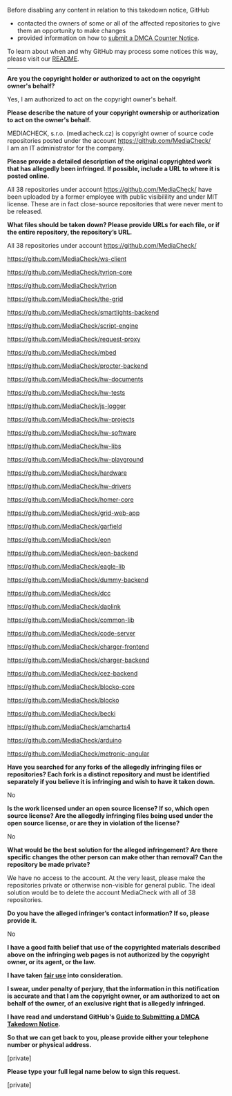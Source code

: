 Before disabling any content in relation to this takedown notice, GitHub
- contacted the owners of some or all of the affected repositories to give them an opportunity to make changes
- provided information on how to [submit a DMCA Counter Notice](https://docs.github.com/en/articles/guide-to-submitting-a-dmca-counter-notice).

To learn about when and why GitHub may process some notices this way, please visit our [README](https://github.com/github/dmca/blob/master/README.md).

---

**Are you the copyright holder or authorized to act on the copyright owner's behalf?**  

Yes, I am authorized to act on the copyright owner's behalf.

**Please describe the nature of your copyright ownership or authorization to act on the owner's behalf.**  

MEDIACHECK, s.r.o. (mediacheck.cz) is copyright owner of source code repositories posted under the account https://github.com/MediaCheck/  
I am an IT administrator for the company.

**Please provide a detailed description of the original copyrighted work that has allegedly been infringed. If possible, include a URL to where it is posted online.**  

All 38 repositories under account https://github.com/MediaCheck/ have been uploaded by a former employee with public visibilility and under MIT license.
These are in fact close-source repositories that were never ment to be released.

**What files should be taken down? Please provide URLs for each file, or if the entire repository, the repository’s URL.**  

All 38 repositories under account https://github.com/MediaCheck/

 

https://github.com/MediaCheck/ws-client

https://github.com/MediaCheck/tyrion-core

https://github.com/MediaCheck/tyrion

https://github.com/MediaCheck/the-grid

https://github.com/MediaCheck/smartlights-backend

https://github.com/MediaCheck/script-engine

https://github.com/MediaCheck/request-proxy

https://github.com/MediaCheck/mbed

https://github.com/MediaCheck/procter-backend

https://github.com/MediaCheck/hw-documents

https://github.com/MediaCheck/hw-tests

https://github.com/MediaCheck/js-logger

https://github.com/MediaCheck/hw-projects

https://github.com/MediaCheck/hw-software

https://github.com/MediaCheck/hw-libs

https://github.com/MediaCheck/hw-playground

https://github.com/MediaCheck/hardware

https://github.com/MediaCheck/hw-drivers

https://github.com/MediaCheck/homer-core

https://github.com/MediaCheck/grid-web-app

https://github.com/MediaCheck/garfield

https://github.com/MediaCheck/eon

https://github.com/MediaCheck/eon-backend

https://github.com/MediaCheck/eagle-lib

https://github.com/MediaCheck/dummy-backend

https://github.com/MediaCheck/dcc

https://github.com/MediaCheck/daplink

https://github.com/MediaCheck/common-lib

https://github.com/MediaCheck/code-server

https://github.com/MediaCheck/charger-frontend

https://github.com/MediaCheck/charger-backend

https://github.com/MediaCheck/cez-backend

https://github.com/MediaCheck/blocko-core

https://github.com/MediaCheck/blocko

https://github.com/MediaCheck/becki

https://github.com/MediaCheck/amcharts4

https://github.com/MediaCheck/arduino

https://github.com/MediaCheck/metronic-angular

**Have you searched for any forks of the allegedly infringing files or repositories? Each fork is a distinct repository and must be identified separately if you believe it is infringing and wish to have it taken down.**  

No

**Is the work licensed under an open source license? If so, which open source license? Are the allegedly infringing files being used under the open source license, or are they in violation of the license?**  

No

**What would be the best solution for the alleged infringement? Are there specific changes the other person can make other than removal? Can the repository be made private?**  

We have no access to the account. At the very least, please make the repositories private or otherwise non-visible for general public. The ideal solution would be to delete the account MediaCheck with all of 38 repositories.

**Do you have the alleged infringer’s contact information? If so, please provide it.**  

No

**I have a good faith belief that use of the copyrighted materials described above on the infringing web pages is not authorized by the copyright owner, or its agent, or the law.**  

**I have taken <a href="https://www.lumendatabase.org/topics/22">fair use</a> into consideration.**  

**I swear, under penalty of perjury, that the information in this notification is accurate and that I am the copyright owner, or am authorized to act on behalf of the owner, of an exclusive right that is allegedly infringed.**  

**I have read and understand GitHub's <a href="https://docs.github.com/articles/guide-to-submitting-a-dmca-takedown-notice/">Guide to Submitting a DMCA Takedown Notice</a>.**  

**So that we can get back to you, please provide either your telephone number or physical address.**  

[private]

**Please type your full legal name below to sign this request.**  

[private]
